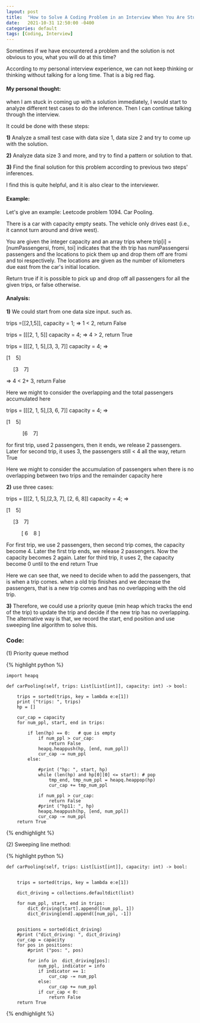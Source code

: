 ```yaml
---
layout: post
title:  "How to Solve A Coding Problem in an Interview When You Are Stuck"
date:   2021-10-31 12:50:00 -0400
categories: default
tags: [Coding, Interview]
---
```


Sometimes if we have encountered a problem and the solution is not obvious to you, what you will do at this time?

According to my personal interview experience, we can not keep thinking or thinking without talking for a long time. That is a big red flag.

#### My personal thought:

when I am stuck in coming up with a solution immediately, I would start to analyze different test cases to do the inference. Then I can continue talking through the interview.

It could be done with these steps:

**1)** Analyze a small test case with data size 1, data size 2 and try to come up with the solution.

**2)** Analyze data size 3 and more,  and try to find a pattern or solution to that.

**3)** Find the final solution for this problem according to previous two steps' inferences.


I find this is quite helpful, and it is also clear to the interviewer.


#### Example:

Let's give an example: Leetcode problem 1094. Car Pooling.

There is a car with capacity empty seats. The vehicle only drives east (i.e., it cannot turn around and drive west).

You are given the integer capacity and an array trips where trip[i] = [numPassengersi, fromi, toi] indicates that the ith trip has numPassengersi passengers and the locations to pick them up and drop them off are fromi and toi respectively. The locations are given as the number of kilometers due east from the car's initial location.

Return true if it is possible to pick up and drop off all passengers for all the given trips, or false otherwise.


#### Analysis:

**1)** We could start from one data size input.
such as.

trips =[[2,1,5]], capacity = 1;   => 1 < 2, return False

trips = [[[2, 1, 5]]  capacity = 4;   => 4 > 2, return True

trips = [[[2, 1, 5],[3, 3, 7]]  capacity = 4;   => 

[1  &ensp;    5]

&ensp; &nbsp;  [3   &ensp;    7]
     
=> 4 < 2+ 3, return False

Here we might to consider the overlapping and the total passengers accumulated here 


trips = [[[2, 1, 5],[3, 6, 7]]  capacity = 4;   => 


[1  &ensp;    5]
       
&ensp; &ensp; &ensp;  &ensp; [6   &ensp;  7]

for first trip, used  2 passengers, then it ends, we release 2 passengers.  Later for second trip, it uses 3,  the passengers still < 4 all the way,  return True


Here we might to consider the accumulation of passengers when there is no overlapping between two trips and the remainder capacity here 

**2)** use three cases:


trips = [[[2, 1, 5],[2,3, 7], [2, 6, 8]]  capacity = 4;   => 


[1  &ensp;    5]

&ensp; &nbsp;  [3   &ensp;    7]

&ensp; &ensp; &ensp; &nbsp; [ 6 &ensp;    8 ]

For first trip, we use 2 passengers,  then second trip comes, the capacity become 4.  Later the first trip ends, we release 2 passengers. Now the capacity becomes 2 again. Later for third trip, it uses 2,   the capacity become 0 until to the end  return True

Here we can see that, we need to decide when to add the passengers, that is when a trip comes. when a old trip finishes and we decrease the passengers, that is a new trip comes and has no overlapping with the old trip. 

**3)** Therefore, we could use a priority queue (min heap which tracks the end of the trip) to update the trip and decide if the new trip has no overlapping. The alternative way is that, we record the start, end position and use sweeping line algorithm to solve this.

### Code:

(1) Priority queue method

{% highlight python %} 

    import heapq

    def carPooling(self, trips: List[List[int]], capacity: int) -> bool:
        
        trips = sorted(trips, key = lambda e:e[1])
        print ("trips: ", trips)
        hp = []
        
        cur_cap = capacity
        for num_ppl, start, end in trips:
            
            if len(hp) == 0:   # que is empty
                if num_ppl > cur_cap:
                    return False
                heapq.heappush(hp, [end, num_ppl])
                cur_cap -= num_ppl
            else:

                #print ("hp: ", start, hp)
                while (len(hp) and hp[0][0] <= start): # pop
                    tmp_end, tmp_num_ppl = heapq.heappop(hp)
                    cur_cap += tmp_num_ppl
                
                if num_ppl > cur_cap:
                    return False
                #print ("hp11: ", hp)
                heapq.heappush(hp, [end, num_ppl])
                cur_cap -= num_ppl
        return True        

{% endhighlight %}


(2) Sweeping line method:

{% highlight python %} 

    def carPooling(self, trips: List[List[int]], capacity: int) -> bool:


        trips = sorted(trips, key = lambda e:e[1])
        
        dict_driving = collections.defaultdict(list)
        
        for num_ppl, start, end in trips:
            dict_driving[start].append([num_ppl, 1])
            dict_driving[end].append([num_ppl, -1])
            
            
        positions = sorted(dict_driving)
        #print ("dict_driving: ", dict_driving)
        cur_cap = capacity
        for pos in positions:
            #print ("pos: ", pos)

            for info in  dict_driving[pos]:
                num_ppl, indicator = info
                if indicator == 1:
                    cur_cap -= num_ppl
                else:
                    cur_cap += num_ppl
                if cur_cap < 0:
                    return False
        return True
{% endhighlight %}
